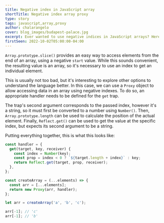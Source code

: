 ```yaml
---
title: Negative index in JavaScript array
shortTitle: Negative index array proxy
type: story
tags: javascript,array,proxy
author: chalarangelo
cover: blog_images/budapest-palace.jpg
excerpt: Ever wanted to use negative indices in JavaScript arrays? Here's a simple way to do it using a Proxy.
firstSeen: 2022-10-02T05:00:00-04:00
---
```


`Array.prototype.slice()` provides an easy way to access elements from the end of an array, using a negative `start` value. While this sounds convenient, the resulting value is an array, so it's necessary to use an index to get an individual element.

This is usually not too bad, but it's interesting to explore other options to understand the language better. In this case, we can use a `Proxy` object to allow accessing data in an array using negative indexes. To do so, an appropriate handler needs to be defined for the `get` trap.

The trap's second argument corresponds to the passed index, however it's a string, so it must first be converted to a number using `Number()`. Then, `Array.prototype.length` can be used to calculate the position of the actual element. Finally, `Reflect.get()` can be used to get the value at the specific index, but expects its second argument to be a string.

Putting everything together, this is what this looks like:

```js
const handler = {
  get(target, key, receiver) {
    const index = Number(key);
    const prop = index < 0 ? `${target.length + index}` : key;
    return Reflect.get(target, prop, receiver);
  },
};

const createArray = (...elements) => {
  const arr = [...elements];
  return new Proxy(arr, handler);
};

let arr = createArray('a', 'b', 'c');

arr[-1]; // 'c'
arr[-1]; // 'b'
```
